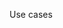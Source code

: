 <span id="title">Use cases</span>

<div id="body">

<include src="introduction/unit-inParent-asPanel.md" boilerplate />
<include src="identifying/unit-inParent-asPanel.md" boilerplate />
<include src="details/unit-inParent-asPanel.md" boilerplate />
<include src="usage/unit-inParent-asPanel.md" boilerplate />

</div>
